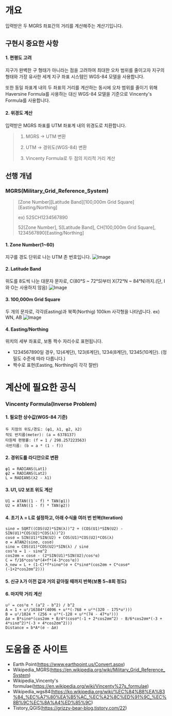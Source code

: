 # 개요
입력받은 두 MGRS 좌표간의 거리를 계산해주는 계산기입니다.

## 구현시 중요한 사항
#### 1. 편평도 고려
지구가 완벽한 구 형태가 아니라는 점을 고려하여 최대한 오차 범위를 줄이고자 지구의 형태와 가장 유사한 세계 지구 좌표 시스템인 WGS-84 모델을 사용합니다.

또한 동일 좌표계 내의 두 좌표의 거리를 계산하는 동시에 오차 범위를 줄이기 위해 Haversine Formula를 사용하는 대신 WGS-84 모델을 기준으로 Vincenty's Formula를 사용합니다.

#### 2. 위경도 계산
입력받은 MGRS 좌표를 UTM 좌표계 내의 위경도로 치환합니다.


> 1. MGRS -> UTM 변환
>
> 2. UTM ->  경위도(WGS-84) 변환
>
> 3. Vincenty Formula로 두 점의 지리적 거리 계산


## 선행 개념
### MGRS(Military_Grid_Reference_System)
> [Zone Number][Latitude Band][100,000m Grid Square][Easting/Northing]
>
> ex) 52SCH1234567890
>
> 52[Zone Number],
> S[Latitude Band],
> CH[100,000m Grid Square],
> 1234567890[Easting/Northing]

#### 1. Zone Number(1~60)
  지구를 경도 단위로 나는 UTM 존 번호입니다.
  ![Image](https://github.com/user-attachments/assets/f0a98788-e945-4706-9fda-aabb3580ba71)

#### 2. Latitude Band
  위도를 8도씩 나눈 대문자 문자로, C(80°S ~ 72°S)부터 X(72°N ~ 84°N)까지.(단, I와 O는 사용하지 않음)
  ![Image](https://github.com/user-attachments/assets/a8bb38c3-2045-46dd-bcca-a92d530f0b9e)

#### 3. 100,000m Grid Square
  두 개의 문자로, 각각(Easting)과 북쪽(Northig) 100km 사각형을 나타냅니다.
  ex) WN, AB
  ![Image](https://github.com/user-attachments/assets/f69f0b87-520e-4dc1-9ae5-3b4e3504a344)

#### 4. Easting/Northing
  위치의 세부 좌표로, 보통 짝수 자리수로 표현됩니다.
  - 1234567890일 경우, 12(4계단), 123(6계단), 1234(8계단), 12345(10계단). (정밀도 수준에 따라 다릅니다.)
  - 짝수로 표현(Easting, Northing이 각각 절반)


# 계산에 필요한 공식
### Vincenty Formula(Inverse Problem)

#### 1. 필요한 상수값(WGS-84 기준)
```
두 지점의 위도/경도: (φ1, λ1, φ2, λ2)
적도 반지름(meter): (a = 6378137)
타원체 편평률: (f = 1 / 298.257223563)
극반지름: (b = a * (1 - f))
```

#### 2. 경위도를 라디안으로 변환
```
φ1 = RADIANS(Lat1)
φ2 = RADIANS(Lat2)
L = RADIANS(λ2 - λ1)
```

#### 3. U1, U2 보조 위도 계산
```
U1 = ATAN((1 - f) * TAN(φ1))
U2 = ATAN((1 - f) * TAN(φ2))
```

#### 4. 초기 λ = L로 설정하고, 아래 수식을 여러 번 반복(Iteration)
```
sinσ = SQRT((COS(U2)*SIN(λ))^2 + (COS(U1)*SIN(U2) - SIN(U1)*COS(U2)*COS(λ))^2)
cosσ = SIN(U1)*SIN(U2) + COS(U1)*COS(U2)*COS(λ)
σ = ATAN2(sinσ, cosσ)
sinα = COS(U1)*COS(U2)*SIN(λ) / sinσ
cos²α = 1 - sinα^2
cos2σm = cosσ - (2*SIN(U1)*SIN(U2)/cos²α)
C = f/16*cos²α*(4+f*(4-3*cos²α))
λ_new = L + (1-C)*f*sinα*(σ + C*sinσ*(cos2σm + C*cosσ*(-1+2*cos2σm^2)))
```

#### 5. 신규 λ가 이전 값과 거의 같아질 때까지 반복(보통 5~8회 정도)

#### 6. 마지막 거리 계산
```
u² = cos²α * (a^2 - b^2) / b^2
A = 1 + u²/16384*(4096 + u²*(-768 + u²*(320 - 175*u²)))
B = u²/1024 * (256 + u²*(-128 + u²*(74 - 47*u²)))
Δσ = B*sinσ*(cos2σm + B/4*(cosσ*(-1 + 2*cos2σm^2) - B/6*cos2σm*(-3 + 4*sinσ^2)*(-3 + 4*cos2σm^2)))
Distance = b*A*(σ - Δσ)
```

# 도움을 준 사이트
- Earth Point(https://www.earthpoint.us/Convert.aspx)
- Wikipedia_MGRS(https://en.wikipedia.org/wiki/Military_Grid_Reference_System)
- Wikipedia_Vincenty's formulae(https://en.wikipedia.org/wiki/Vincenty%27s_formulae)
- Wikipedia_wgs84(https://ko.wikipedia.org/wiki/%EC%84%B8%EA%B3%84_%EC%A7%80%EA%B5%AC_%EC%A2%8C%ED%91%9C_%EC%8B%9C%EC%8A%A4%ED%85%9C)
- Tistory_QGIS(https://grizzy-bear-blog.tistory.com/22)

